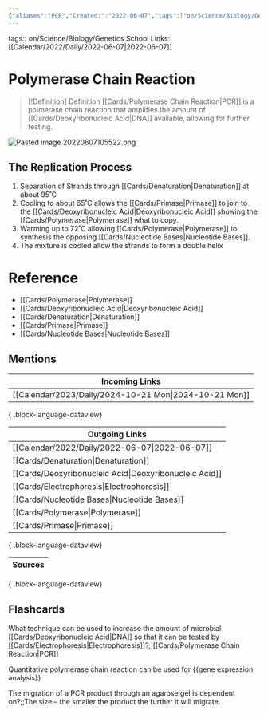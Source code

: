 ```yaml
---
{"aliases":"PCR","Created:":"2022-06-07","tags":["on/Science/Biology/Genetics","School","Uni/LFS261","flashcards/LFS261"],"date created":"2022-06-07 Tue","edited":"2023-04-06 Thu","dg-publish":true,"permalink":"/cards/polymerase-chain-reaction/","dgPassFrontmatter":true}
---
```


tags:: on/Science/Biology/Genetics School 
Links: [[Calendar/2022/Daily/2022-06-07\|2022-06-07]]

# Polymerase Chain Reaction

> [!Definition] Definition
> [[Cards/Polymerase Chain Reaction\|PCR]] is a polmerase chain reaction that amplifies the amount of [[Cards/Deoxyribonucleic Acid\|DNA]] available, allowing for further testing.

![Pasted image 20220607105522.png](/img/user/Extras/Images/Pasted%20image%2020220607105522.png)

## The Replication Process

1. Separation of Strands through [[Cards/Denaturation\|Denaturation]] at about 95˚C
2. Cooling to about 65˚C allows the [[Cards/Primase\|Primase]] to join to the [[Cards/Deoxyribonucleic Acid\|Deoxyribonucleic Acid]] showing the [[Cards/Polymerase\|Polymerase]] what to copy.
3. Warming up to 72˚C allowing [[Cards/Polymerase\|Polymerase]] to synthesis the opposing [[Cards/Nucleotide Bases\|Nucleotide Bases]].
4. The mixture is cooled allow the strands to form a double helix 

# Reference

- [[Cards/Polymerase\|Polymerase]]
- [[Cards/Deoxyribonucleic Acid\|Deoxyribonucleic Acid]]
- [[Cards/Denaturation\|Denaturation]]
- [[Cards/Primase\|Primase]]
- [[Cards/Nucleotide Bases\|Nucleotide Bases]]

## Mentions

| Incoming Links                                            |
| --------------------------------------------------------- |
| [[Calendar/2023/Daily/2024-10-21 Mon\|2024-10-21 Mon]] |

{ .block-language-dataview}

| Outgoing Links                                            |
| --------------------------------------------------------- |
| [[Calendar/2022/Daily/2022-06-07\|2022-06-07]]         |
| [[Cards/Denaturation\|Denaturation]]                   |
| [[Cards/Deoxyribonucleic Acid\|Deoxyribonucleic Acid]] |
| [[Cards/Electrophoresis\|Electrophoresis]]             |
| [[Cards/Nucleotide Bases\|Nucleotide Bases]]           |
| [[Cards/Polymerase\|Polymerase]]                       |
| [[Cards/Primase\|Primase]]                             |

{ .block-language-dataview}

| Sources |
| ------- |

{ .block-language-dataview}

## Flashcards

What technique can be used to increase the amount of microbial [[Cards/Deoxyribonucleic Acid\|DNA]] so that it can be tested by [[Cards/Electrophoresis\|Electrophoresis]]?;;[[Cards/Polymerase Chain Reaction\|PCR]]
<!--SR:!2024-05-23,8,250-->

Quantitative polymerase chain reaction can be used for {{gene expression analysis}}

The migration of a PCR product through an agarose gel is dependent on?;;The size – the smaller the product the further it will migrate.